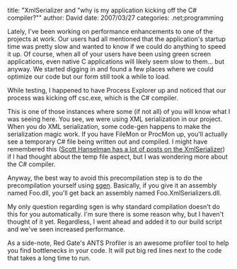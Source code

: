 
title: "XmlSerializer and &quot;why is my application kicking off the C# compiler?&quot;"
author: David
date: 2007/03/27
categories: .net;programming

Lately, I've been working on performance enhancements to one of the projects at work. Our users had all mentioned that the application's startup time was pretty slow and wanted to know if we could do anything to speed it up. Of course, when all of your users have been using green screen applications, even native C applications will likely seem slow to them... but anyway. We started digging in and found a few places where we could optimize our code but our form still took a while to load.

While testing, I happened to have Process Explorer up and noticed that our process was kicking off csc.exe, which is the C# compiler. 

This is one of those instances where some (if not all) of you will know what I was seeing here. You see, we were using XML serialization in our project. When you do XML serialization, some code-gen happens to make the serialization magic work. If you have FileMon or ProcMon up, you'll actually see a temporary C# file being written out and compiled. I might have remembered this ([Scott Hanselman has a lot of posts on the XmlSerializer](http://www.google.com/search?q=site%3Awww.hanselman.com+xmlserializer)) if I had thought about the temp file aspect, but I was wondering more about the C# compiler. 

Anyway, the best way to avoid this precompilation step is to do the precompilation yourself using [sgen](http://msdn2.microsoft.com/en-us/library/bk3w6240\(vs.80\).aspx). Basically, if you give it an assembly named Foo.dll, you'll get back an assembly named Foo.XmlSerializers.dll. 

My only question regarding sgen is why standard compilation doesn't do this for you automatically. I'm sure there is some reason why, but I haven't thought of it yet. Regardless, I went ahead and added it to our build script and we've seen increased performance. 

As a side-note, Red Gate's ANTS Profiler is an awesome profiler tool to help you find bottlenecks in your code. It will put big red lines next to the code that takes a long time to run.

